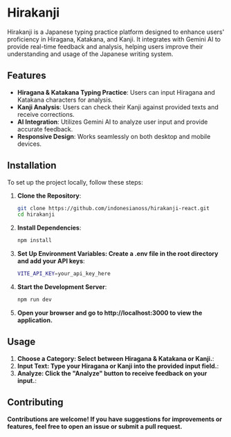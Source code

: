 # Hirakanji

Hirakanji is a Japanese typing practice platform designed to enhance users' proficiency in Hiragana, Katakana, and Kanji. It integrates with Gemini AI to provide real-time feedback and analysis, helping users improve their understanding and usage of the Japanese writing system.

## Features

- **Hiragana & Katakana Typing Practice**: Users can input Hiragana and Katakana characters for analysis.
- **Kanji Analysis**: Users can check their Kanji against provided texts and receive corrections.
- **AI Integration**: Utilizes Gemini AI to analyze user input and provide accurate feedback.
- **Responsive Design**: Works seamlessly on both desktop and mobile devices.

## Installation

To set up the project locally, follow these steps:

1. **Clone the Repository**:
   ```bash
   git clone https://github.com/indonesianoss/hirakanji-react.git
   cd hirakanji

2. **Install Dependencies**:
	```bash
	npm install
3. **Set Up Environment Variables: Create a .env file in the root directory and add your API keys**:
	```bash
	VITE_API_KEY=your_api_key_here

4. **Start the Development Server**:
	```bash
	npm run dev
5. **Open your browser and go to http://localhost:3000 to view the application.**

## Usage

1. **Choose a Category: Select between Hiragana & Katakana or Kanji.**:
2. **Input Text: Type your Hiragana or Kanji into the provided input field.**:
3. **Analyze: Click the "Analyze" button to receive feedback on your input.**:

## Contributing

**Contributions are welcome! If you have suggestions for improvements or features, feel free to open an issue or submit a pull request.**

